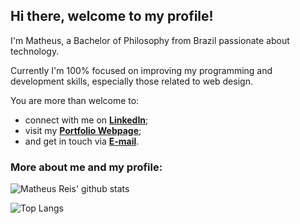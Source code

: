 ## Hi there, welcome to my profile!

I'm Matheus, a Bachelor of Philosophy from Brazil passionate about technology. 

Currently I'm 100% focused on improving my programming and development skills, especially those related to web design.

You are more than welcome to:

* connect with me on **[LinkedIn](https://www.linkedin.com/in/matheus-grp/)**;
* visit my **[Portfolio Webpage](https://math-reis.github.io/)**;
* and get in touch via **[E-mail](mailto:mgrp.ufrgs@gmail.com)**.

### More about me and my profile:

![Matheus Reis' github stats](https://github-readme-stats.vercel.app/api?username=math-reis&theme=default&show_icons=true) 

![Top Langs](https://github-readme-stats.vercel.app/api/top-langs/?username=math-reis&theme=default)
